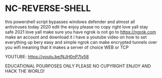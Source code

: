# NC-REVERSE-SHELL
this powershell script bypasses windows defender and almost all antiviruses today 2020 edit the enjoy please no copy right love yall stay safe 2021 love yall 
make sure you have ngrok is not go to https://ngrok.com make an account and download it i have a youtube video on how to set everything up bery easy and simple ngrok can make encrypted tunnels over you wifi meaning that it makes a server of choice WEB or TCP 



YOUTUBE: https://youtu.be/NJH0nP7lv58



EDUCATIONAL POURPOSES ONLY PLEASE NO CUPYRIGHT ENJOY AND HACK THE WORLD!
